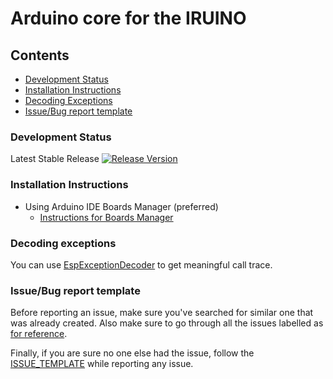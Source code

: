 # Arduino core for the IRUINO


## Contents
- [Development Status](#development-status)
- [Installation Instructions](#installation-instructions)
- [Decoding Exceptions](#decoding-exceptions)
- [Issue/Bug report template](#issuebug-report-template)


### Development Status

Latest Stable Release  [![Release Version](https://img.shields.io/badge/release-v1.0-33cc33?link=https://github.com/VEA-SRL/arduino-hw/releases/tag/v1.0&style=plastic)](https://github.com/espressif/arduino-esp32/releases/latest/) 


### Installation Instructions
- Using Arduino IDE Boards Manager (preferred)
  + [Instructions for Boards Manager](docs/arduino-ide/boards_manager.md)


### Decoding exceptions

You can use [EspExceptionDecoder](https://github.com/me-no-dev/EspExceptionDecoder) to get meaningful call trace.

### Issue/Bug report template
Before reporting an issue, make sure you've searched for similar one that was already created. Also make sure to go through all the issues labelled as [for reference](https://github.com/espressif/arduino-esp32/issues?utf8=%E2%9C%93&q=is%3Aissue%20label%3A%22for%20reference%22%20).

Finally, if you are sure no one else had the issue, follow the [ISSUE_TEMPLATE](docs/ISSUE_TEMPLATE.md) while reporting any issue.
